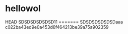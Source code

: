 # hellowol
<html>
HEAD
SDSDSDSDSDSD11
=======
SDSDSDSDSDSDaaa
c022ba43ed9e0a453d6f464213be39a75a902359
</html>

